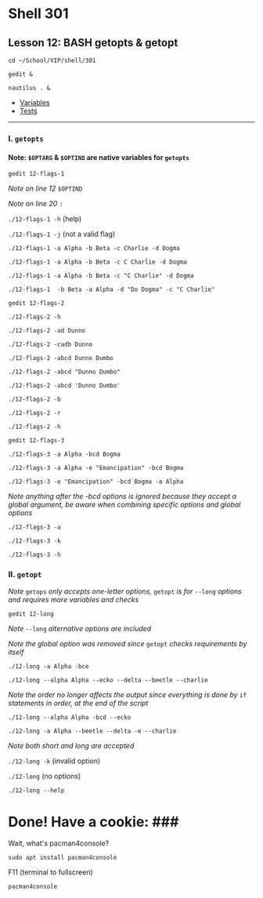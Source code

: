 # Shell 301
## Lesson 12: BASH getopts & getopt

`cd ~/School/VIP/shell/301`

`gedit &`

`nautilus . &`

- [Variables](https://github.com/inkVerb/vip/blob/master/Cheat-Sheets/Variables.md)
- [Tests](https://github.com/inkVerb/vip/blob/master/Cheat-Sheets/Tests.md)

___

### I. `getopts`

#### Note: `$OPTARG` & `$OPTIND` are native variables for `getopts`

`gedit 12-flags-1`

*Note on line 12* `$OPTIND`


*Note on line 20* `:`


`./12-flags-1 -h` (help)

`./12-flags-1 -j` (not a valid flag)

`./12-flags-1 -a Alpha -b Beta -c Charlie -d Dogma`

`./12-flags-1 -a Alpha -b Beta -c C Charlie -d Dogma`

`./12-flags-1 -a Alpha -b Beta -c "C Charlie" -d Dogma`

`./12-flags-1  -b Beta -a Alpha -d "Do Dogma" -c "C Charlie" `

`gedit 12-flags-2`

`./12-flags-2 -h`

`./12-flags-2 -ad Dunno`

`./12-flags-2 -cadb Dunno`

`./12-flags-2 -abcd Dunno Dumbo`

`./12-flags-2 -abcd "Dunno Dumbo"`

`./12-flags-2 -abcd 'Dunno Dumbo'`

`./12-flags-2 -b`

`./12-flags-2 -r`

`./12-flags-2 -h`

`gedit 12-flags-3`

`./12-flags-3 -a Alpha -bcd Bogma`

`./12-flags-3 -a Alpha -e "Emancipation" -bcd Bogma`

`./12-flags-3 -e "Emancipation" -bcd Bogma -a Alpha`

*Note anything after the -bcd options is ignored because they accept a global argument, be aware when combining specific options and global options*

`./12-flags-3 -a`

`./12-flags-3 -k`

`./12-flags-3 -h`

### II. `getopt`

*Note* `getops` *only accepts one-letter options,* `getopt` *is for* `--long` *options and requires more variables and checks*

`gedit 12-long`

*Note* `--long` *alternative options are included*

*Note the global option was removed since* `getopt` *checks requirements by itself*

`./12-long -a Alpha -bce`

`./12-long --alpha Alpha --ecko --delta --beetle --charlie `

*Note the order no longer affects the output since everything is done by* `if` *statements in order, at the end of the script*

`./12-long --alpha Alpha -bcd --ecko`

`./12-long -a Alpha --beetle --delta -e --charlie`

*Note both short and long are accepted*

`./12-long -k` (invalid option)

`./12-long` (no options)

`./12-long --help`

# Done! Have a cookie: ### #

Wait, what's pacman4console?

`sudo apt install pacman4console`

F11 (terminal to fullscreen)

`pacman4console`

